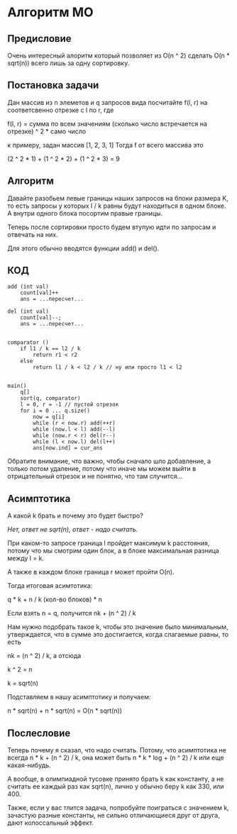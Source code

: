# Алгоритм МО

## Предисловие
Очень интересный алоритм который позволяет из O(n ^ 2) сделать O(n * sqrt(n)) всего лишь за одну сортировку.


## Постановка задачи
Дан массив из n элеметов и q запросов вида посчитайте f(l, r) на соответсвенно отрезке с l по r, где 

f(l, r) = сумма по всем значениям (сколько число встречается на отрезке) ^ 2 * само число

к примеру, задан массив [1, 2, 3, 1]
Тогда f от всего массива это

(2 ^ 2 * 1) + (1 ^ 2 * 2) + (1 ^ 2 * 3) = 9

## Алгоритм

Давайте разобьем левые границы наших запросов на блоки размера K, то есть запросы у которых l / k равны будут находиться в одном блоке. А внутри одного блока посортим правые границы.

Теперь после сортировки просто будем втупую идти по запросам и отвечать на них.

Для этого обычно вводятся функции add() и del().

## КОД
```
add (int val)
	count[val]++
	ans = ...пересчет...
	
del (int val)
	count[val]--;
	ans = ...пересчет...
	

comparator () 
	if l1 / k == l2 / k
		return r1 < r2
	else 
		return l1 / k < l2 / k // ну или просто l1 < l2
		

main()
	q[]
	sort(q, comparator)
	l = 0, r = -1 // пустой отрезок
	for i = 0 ... q.size()
		now = q[i]
		while (r < now.r) add(++r)
		while (now.l < l) add(--l)
		while (now.r < r) del(r--)
		while (l < now.l) del(l++)
		ans[now.ind] = cur_ans
```

 Обратите внимание, что важно, чтобы сначало шло добавление, а только потом удаление, потому что иначе мы можем выйти в отрицательный отрезок  и не понятно, что там случится...
 
 ## Асимптотика

А какой k брать и почему это будет быстро?

*Нет, ответ не sqrt(n), ответ - надо считать.*

При каком-то запросе граница l пройдет максимум k расстояния, потому что мы смотрим один блок, а в блоке максимальная разница между l = k.

А также в каждом блоке граница r может пройти O(n).

Тогда итоговая асимтотика:

q * k + n / k (кол-во блоков) * n

Если взять n = q, получится nk + (n ^ 2) / k

Нам нужно подобрать такое k, чтобы это значение было минимальным, утверждается, что в сумме это достигается, когда слагаемые равны, то есть

nk = (n ^ 2) / k, а отсюда

k ^ 2 =  n

k = sqrt(n)

Подставляем в нашу асимптотику и получаем:

n * sqrt(n) + n * sqrt(n) = O(n * sqrt(n))


## Послесловие

Теперь почему я сказал, что надо считать. Потому, что асимптотика не всегда n * k + (n ^ 2) / k, она может быть n * k * log + (n ^ 2) / k или еще какая-нибудь.

А вообще, в олимпиадной тусовке принято брать k как константу, а не считать ее каждый раз как sqrt(n), лично у обычно беру k как 330, или 400.

Также, если у вас тлится задача, попробуйте поиграться с значением k, зачастую разные константы, не сильно отличающиеся друг от друга, дают колоссальный эффект.